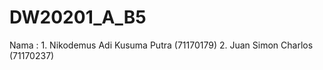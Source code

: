 # DW20201_A_B5
Nama : 1. Nikodemus Adi Kusuma Putra (71170179)
       2. Juan Simon Charlos (71170237)
